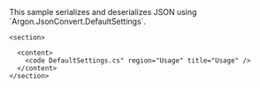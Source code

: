 <?xml version="1.0" encoding="utf-8"?>
<topic id="DefaultSettings" revisionNumber="1">
  <developerConceptualDocument xmlns="http://ddue.schemas.microsoft.com/authoring/2003/5" xmlns:xlink="http://www.w3.org/1999/xlink">This sample serializes and deserializes JSON using `Argon.JsonConvert.DefaultSettings`.

    <section>

      <content>
        <code DefaultSettings.cs" region="Usage" title="Usage" />
      </content>
    </section>